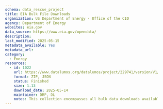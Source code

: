 ```yaml
---
schema: data_rescue_project 
title: EIA Bulk File Downloads
organization: US Department of Energy - Office of the CIO
agency: Department of Energy
websites: eia.gov
data_source: https://www.eia.gov/opendata/
description: 
last_modified: 2025-05-15
metadata_available: Yes
metadata_url: 
category:
  - Energy 
resources:
  - id: 1022
    url: https://www.datalumos.org/datalumos/project/229741/version/V1/view
    format: ZIP, JSON
    status: Finished
    size: 1.13
    download_date: 2025-05-14
    maintainer: DRP, DL
    notes: This collection encompasses all bulk data downloads available on EIA's open data site on 5/14/2025. The manifest.txt files provides descriptions of the included datasets in a JSON format. The datasets are divided by subject. Survey forms used to collect the data are available here https://www.eia.gov/survey/
---
```

